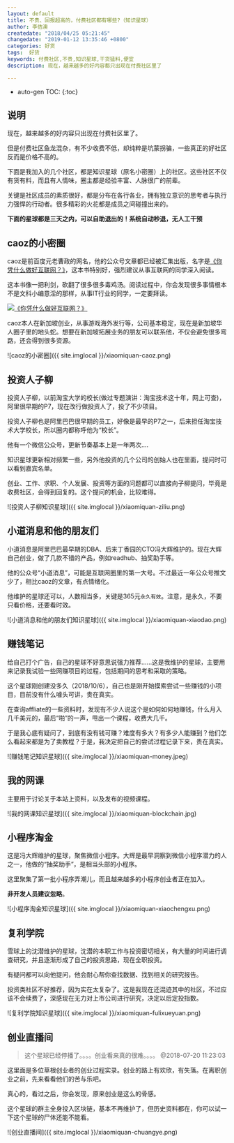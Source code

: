 ```yaml
---
layout: default
title: 不贵、回报超高的，付费社区都有哪些?（知识星球）
author: 李佶澳
createdate: "2018/04/25 05:21:45"
changedate: "2019-01-12 13:35:46 +0800"
categories: 好货
tags:  好货
keywords: 付费社区,不贵,知识星球,干货猛料,便宜
description: 现在，越来越多的好内容都只出现在付费社区里了

---
```


* auto-gen TOC:
{:toc}

## 说明

现在，越来越多的好内容只出现在付费社区里了。

但是付费社区鱼龙混杂，有不少收费不低，却纯粹是坑蒙拐骗，一些真正的好社区反而是价格不高的。

下面是我加入的几个社区，都是知识星球（原名小密圈）上的社区。这些社区不仅有货有料，而且有人情味，圈主都是经验丰富、人脉很广的前辈。

关键是社区成员的素质很好，都是分布在各行各业，拥有独立意识的思考者与执行力强悍的行动者。很多精彩的火花都是成员之间碰撞出来的。

**下面的星球都是三天之内，可以自助退出的！系统自动秒退，无人工干预**

## caoz的小密圈

caoz是前百度元老曹政的网名，他的公众号文章都已经被汇集出版，名字是[《你凭什么做好互联网？》][13]，这本书特别好，强烈建议从事互联网的同学深入阅读。

这本书像一把利剑，砍翻了很多很多毒鸡汤。阅读过程中，你会发现很多事情根本不是文科小编意淫的那样，从事IT行业的同学，一定要拜读。

[![《你凭什么做好互联网？》](https://images-cn.ssl-images-amazon.com/images/I/515eWtImWBL.jpg)][13]

caoz本人在新加坡创业，从事游戏海外发行等，公司基本稳定，现在是新加坡华人圈子里的地头蛇。想要在新加坡拓展业务的朋友可以联系他，不仅会避免很多弯路，还会得到很多资源。

![caoz的小密圈]({{ site.imglocal }}/xiaomiquan-caoz.png)

## 投资人子柳

投资人子柳，以前淘宝大学的校长(做过专题演讲：淘宝技术这十年，网上可查)，阿里很早期的P7，现在改行做投资人了，投了不少项目。

投资人子柳也是阿里巴巴很早期的员工，好像是最早的P7之一，后来担任淘宝技术大学校长，所以圈内都称呼他为“校长”。

他有一个微信公众号，更新节奏基本上是一年两次....

知识星球更新相对频繁一些，另外他投资的几个公司的创始人也在里面，提问时可以看到嘉宾名单。

创业、工作、求职、个人发展、投资等方面的问题都可以直接向子柳提问，毕竟是收费社区，会得到回复的。这个提问的机会，比较难得。

![投资人子柳知识星球]({{ site.imglocal }}/xiaomiquan-ziliu.png)

## 小道消息和他的朋友们

小道消息是阿里巴巴最早期的DBA、后来丁香园的CTO冯大辉维护的。现在大辉自己创业，做了几款不错的产品，例如readhub、抽奖助手等。

他的公众号“小道消息”，可能是互联网圈里的第一大号。不过最近一年公众号推文少了，相比caoz的文章，有点情绪化。

他维护的星球还可以，人数相当多，关键是365元`永久有效`。注意，是永久，不要只看价格，还要看时效。

![小道消息和他的朋友们知识星球]({{ site.imglocal }}/xiaomiquan-xiaodao.png)

## 赚钱笔记

给自己打个广告，自己的星球不好意思说强力推荐......这是我维护的星球，主要用来记录我试验一些网赚项目的过程，包括期间的思考和采取的策略。

这个星球刚创建没多久（2018/10/6），自己也是刚开始摸索尝试一些赚钱的小项目，目前没有什么噱头可讲，贵在真实。

在查询affliate的一些资料时，发现有不少人说这个是如何如何地赚钱，什么月入几千美元的，最后“啪”的一声，甩出一个课程，收费大几千。

于是我心底有疑问了，到底有没有钱可赚？难度有多大？有多少人能赚到？他们怎么看起来都是为了卖教程？于是，我决定把自己的尝试过程记录下来，贵在真实。

![赚钱笔记知识星球]({{ site.imglocal }}/xiaomiquan-money.jpeg)

##  我的网课

主要用于讨论关于本站上资料，以及发布的视频课程。

![我的网课知识星球]({{ site.imglocal }}/xiaomiquan-blockchain.jpg)

## 小程序淘金

这是冯大辉维护的星球，聚焦微信小程序。大辉是最早洞察到微信小程序潜力的人之一，他做的“抽奖助手”，是相当头部的小程序。

这里聚集了第一批小程序弄潮儿，而且越来越多的小程序创业者正在加入。

**非开发人员建议忽略**。

![小程序淘金知识星球]({{ site.imglocal }}/xiaomiquan-xiaochengxu.png)

## 复利学院

雪球上的沈潜维护的星球，沈潜的本职工作与投资密切相关，有大量的时间进行调查研究，并且逐渐形成了自己的投资思路，现在全职投资。

有疑问都可以向他提问，他会耐心帮你查找数据、找到相关的研究报告。

投资类社区不好推荐，因为实在太复杂了。这是我现在还混迹其中的社区，不过应该不会续费了，深感现在无力对上市公司进行研究，决定以后定投指数。

![复利学院知识星球]({{ site.imglocal }}/xiaomiquan-fulixueyuan.png)

## 创业直播间

>这个星球已经停播了。。。。创业看来真的很难。。。。 @2018-07-20 11:23:03

这里面是多位草根创业者的创业过程实录。创业的路上有欢欣，有失落。在离职创业之前，先来看看他们的苦与乐吧。

真心的，看过之后，你会发现，原来创业是这么的骨感。

这个星球的群主全身投入区块链，基本不再维护了，但历史资料都在，你可以试一下这个星球的尸体还能不能看。

![创业直播间]({{ site.imglocal }}/xiaomiquan-chuangye.png)

[13]: https://www.amazon.cn/s/ref=as_li_ss_tl?_encoding=UTF8&camp=536&creative=3132&crid=11AJ8VPOWM9EM&field-keywords=%E4%BD%A0%E5%87%AD%E4%BB%80%E4%B9%88%E5%81%9A%E5%A5%BD%E4%BA%92%E8%81%94%E7%BD%91%20%E4%BB%8E%E6%8A%80%E6%9C%AF%E6%80%9D%E7%BB%B4%E5%88%B0%E5%95%86%E4%B8%9A%E9%80%BB%E8%BE%91&linkCode=ur2&sprefix=%E4%BD%A0%E5%87%AD%E4%BB%80%E4%B9%88%E5%81%9A%E5%A5%BD%2Caps%2C134&tag=znrio-23&url=search-alias%3Daps "《你凭什么做好互联网？》"

